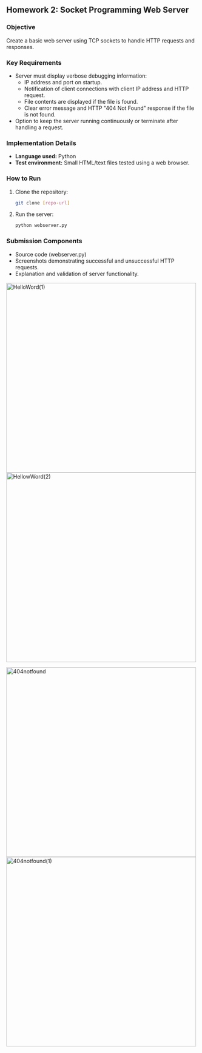 ## Homework 2: Socket Programming Web Server

### Objective
Create a basic web server using TCP sockets to handle HTTP requests and responses.

### Key Requirements
- Server must display verbose debugging information:
  - IP address and port on startup.
  - Notification of client connections with client IP address and HTTP request.
  - File contents are displayed if the file is found.
  - Clear error message and HTTP "404 Not Found" response if the file is not found.
- Option to keep the server running continuously or terminate after handling a request.

### Implementation Details
- **Language used:** Python
- **Test environment:** Small HTML/text files tested using a web browser.

### How to Run
1. Clone the repository:
   ```bash
   git clone [repo-url]
   
2. Run the server:
   ```bash
   python webserver.py
   
### Submission Components

- Source code (webserver.py)
- Screenshots demonstrating successful and unsuccessful HTTP requests.
- Explanation and validation of server functionality.

<img width="400" height="2
  00" alt="HelloWord" src="https://github.com/user-attachments/assets/1f2a8f55-2d88-483e-b6b6-bf5edb4078d8" />
<img width="500" height="500" alt="HelloWord(1)" src="https://github.com/user-attachments/assets/bd29f136-620f-4a65-b841-b9c2025d625c" />
<img width="500" height="500" alt="HellowWord(2)" src="https://github.com/user-attachments/assets/c5a1a504-f0ed-4b45-9f2f-b91ea180a782" />

<img width="500" height="500" alt="404notfound" src="https://github.com/user-attachments/assets/e0801c13-90db-4025-8c57-63a797570f2e" />
<img width="500" height="500" width="290" alt="404notfound(1)" src="https://github.com/user-attachments/assets/b8f85a35-5186-4146-9554-60ed72e215b9" />
